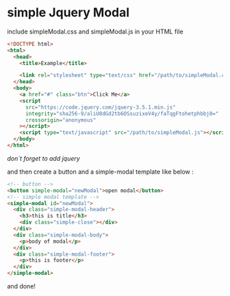 # simple Jquery Modal

include simpleModal.css and simpleModal.js in your HTML file

```html
<!DOCTYPE html>
<html>
  <head>
    <title>Example</title>

    <link rel="stylesheet" type="text/css" href="/path/to/simpleModal.css" />
  </head>
  <body>
    <a href="#" class="btn">Click Me</a>
    <script
      src="https://code.jquery.com/jquery-3.5.1.min.js"
      integrity="sha256-9/aliU8dGd2tb6OSsuzixeV4y/faTqgFtohetphbbj0="
      crossorigin="anonymous"
    ></script>
    <script type="text/javascript" src="/path/to/simpleModal.js"></script>
  </body>
</html>
```

_don`t forget to add jquery_

and then create a button and a simple-modal template like below :

```html
<!-- button -->
<button simple-modal="newModal">open modal</button>
<!-- simple modal template -->
<simple-modal id="newModal">
  <div class="simple-modal-header">
    <h3>this is title</h3>
    <div class="simple-close"></div>
  </div>
  <div class="simple-modal-body">
    <p>body of modal</p>
  </div>
  <div class="simple-modal-footer">
    <p>this is footer</p>
  </div>
</simple-modal>
```

and done!
